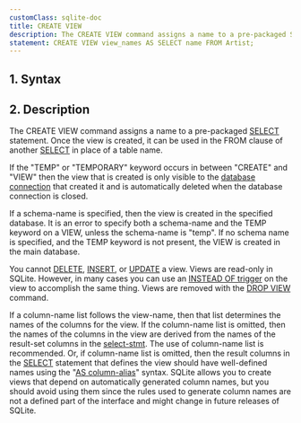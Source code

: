 ```yaml
---
customClass: sqlite-doc
title: CREATE VIEW
description: The CREATE VIEW command assigns a name to a pre-packaged SELECT statement.
statement: CREATE VIEW view_names AS SELECT name FROM Artist;
---
```


## 1. Syntax

<!-- do-not-touch-svg-import: 'createview.svg' -->

## 2. Description

The CREATE VIEW command assigns a name to a pre-packaged
[SELECT](lang_select) statement. Once the view is created, it can be
used in the FROM clause of another [SELECT](lang_select) in place of a
table name.

If the "TEMP" or "TEMPORARY" keyword occurs in between "CREATE" and
"VIEW" then the view that is created is only visible to the
<a href="https://www.sqlite.org/c3ref/sqlite3.html"
target="_blank">database connection</a> that created it and is
automatically deleted when the database connection is closed.

If a <span class="yyterm">schema-name</span> is specified, then the view
is created in the specified database. It is an error to specify both a
<span class="yyterm">schema-name</span> and the TEMP keyword on a VIEW,
unless the <span class="yyterm">schema-name</span> is "temp". If no
schema name is specified, and the TEMP keyword is not present, the VIEW
is created in the main database.

You cannot [DELETE](lang_delete), [INSERT](lang_insert), or
[UPDATE](lang_update) a view. Views are read-only in SQLite. However, in
many cases you can use an [INSTEAD OF
trigger](lang_createtrigger#instead_of_trigger) on the view to
accomplish the same thing. Views are removed with the [DROP
VIEW](lang_dropview) command.

If a <span class="yyterm">column-name</span> list follows the
<span class="yyterm">view-name</span>, then that list determines the
names of the columns for the view. If the
<span class="yyterm">column-name</span> list is omitted, then the names
of the columns in the view are derived from the names of the result-set
columns in the <a href="https://www.sqlite.org/syntax/select-stmt.html"
target="_blank">select-stmt</a>. The use of
<span class="yyterm">column-name</span> list is recommended. Or, if
<span class="yyterm">column-name</span> list is omitted, then the result
columns in the [SELECT](lang_select) statement that defines the view
should have well-defined names using the
"<a href="https://www.sqlite.org/syntax/result-column.html"
target="_blank">AS column-alias</a>" syntax. SQLite allows you to create
views that depend on automatically generated column names, but you
should avoid using them since the rules used to generate column names
are not a defined part of the interface and might change in future
releases of SQLite.
